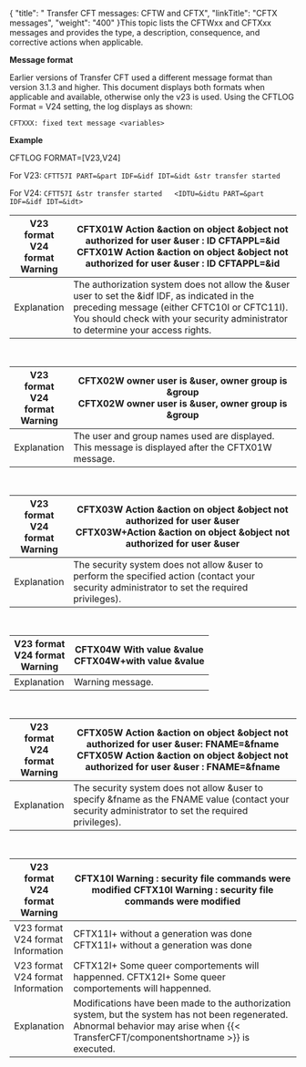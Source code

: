 {
    "title": " Transfer CFT messages:  CFTW and CFTX",
    "linkTitle": "CFTX messages",
    "weight": "400"
}This topic lists the CFTWxx and CFTXxx messages and provides the type, a description, consequence, and corrective actions when applicable.

**Message format**

Earlier versions of Transfer CFT used a different message format than version 3.1.3 and higher. This document displays both formats when applicable and available, otherwise only the v23 is used. Using the CFTLOG Format = V24 setting, the log displays as shown:

`CFTXXX: fixed text message <variables>`

**Example**

CFTLOG FORMAT=\[V23,V24\]

For V23: `CFTT57I PART=&part IDF=&idf IDT=&idt &str transfer started`

For V24: `CFTT57I &str transfer started   <IDTU=&idtu PART=&part IDF=&idf IDT=&idt>`


| V23 format<br/> V24 format<br/> Warning | <span id="CFTX01W"></span>CFTX01W Action &amp;action on object &amp;object not authorized for user &amp;user : ID CFTAPPL=&amp;id CFTX01W Action &amp;action on object &amp;object not authorized for user &amp;user : ID CFTAPPL=&amp;id |
| --- | --- |
| Explanation | The authorization system does not allow the &amp;user user to set the &amp;idf IDF, as indicated in the preceding message (either CFTC10I or CFTC11I). You should check with your security administrator to determine your access rights. |


 


| V23 format<br/> V24 format<br/> Warning | <span id="CFTX02W"></span>CFTX02W owner user is &amp;user, owner group is &amp;group<br/> CFTX02W owner user is &amp;user, owner group is &amp;group |
| --- | --- |
| Explanation | The user and group names used are displayed. This message is displayed after the CFTX01W message. |


 


| V23 format<br/> V24 format<br/> Warning | <span id="CFTX03W"></span>CFTX03W Action &amp;action on object &amp;object not authorized for user &amp;user<br/> CFTX03W+Action &amp;action on object &amp;object not authorized for user &amp;user |
| --- | --- |
| Explanation | The security system does not allow &amp;user to perform the specified action (contact your security administrator to set the required privileges). |


 


| V23 format<br/> V24 format<br/> Warning | <span id="CFTX04W"></span>CFTX04W With value &amp;value<br/> CFTX04W+with value &amp;value |
| --- | --- |
| Explanation | Warning message. |


 


| V23 format<br/> V24 format<br/> Warning | <span id="CFTX05W"></span>CFTX05W Action &amp;action on object &amp;object not authorized for user &amp;user: FNAME=&amp;fname<br/> CFTX05W Action &amp;action on object &amp;object not authorized for user &amp;user : FNAME=&amp;fname |
| --- | --- |
| Explanation | The security system does not allow &amp;user to specify &amp;fname as the FNAME value (contact your security administrator to set the required privileges). |


 


| V23 format<br/> V24 format<br/> Warning | <span id="CFTX10I"></span>CFTX10I Warning : security file commands were modified CFTX10I Warning : security file commands were modified |
| --- | --- |
| V23 format<br/> V24 format<br/> Information | <span id="CFTX11I"></span>CFTX11I+ without a generation was done CFTX11I+ without a generation was done |
| V23 format<br/> V24 format<br/> Information | <span id="CFTX12I"></span>CFTX12I+ Some queer comportements will happenned. CFTX12I+ Some queer comportements will happenned. |
| Explanation | Modifications have been made to the authorization system, but the system has not been regenerated.<br/> Abnormal behavior may arise when {{< TransferCFT/componentshortname  >}} is executed. |

